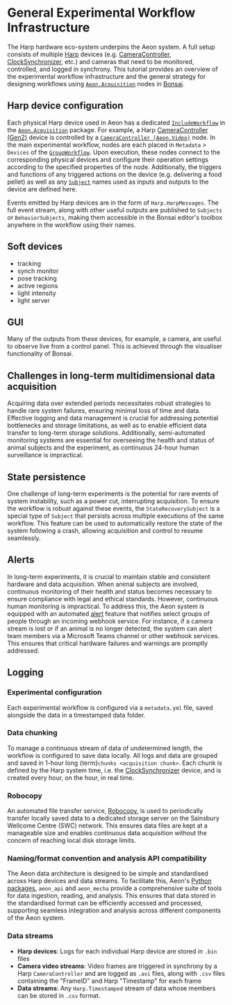 # General Experimental Workflow Infrastructure
The Harp hardware eco-system underpins the Aeon system. 
A full setup consists of multiple [Harp](https://www.cf-hw.org/harp) devices (e.g. [CameraController](https://github.com/harp-tech/device.cameracontrollergen2), [ClockSynchronizer](https://github.com/harp-tech/device.clocksynchronizer), etc.) and cameras that need to be monitored, controlled, and logged in synchrony. 
This tutorial provides an overview of the experimental workflow infrastructure and the general strategy for designing workflows using [`Aeon.Acquisition`](target-acquisition-modules) nodes in [Bonsai](https://bonsai-rx.org/).

## Harp device configuration
Each physical Harp device used in Aeon has a dedicated [`IncludeWorkflow`](https://bonsai-rx.org/docs/api/Bonsai.Expressions.IncludeWorkflowBuilder.html) in the [`Aeon.Acquisition`](target-acquisition-modules) package. 
For example, a Harp [CameraController (Gen2)](https://github.com/harp-tech/device.cameracontrollergen2) device is controlled by a [`CameraController (Aeon.Video)`](target-node-cameracontroller) node.
In the main experimental workflow, nodes are each placed in `Metadata` > `Devices` of the [`GroupWorkflow`](https://bonsai-rx.org/docs/api/Bonsai.Expressions.GroupWorkflowBuilder.html). 
Upon execution, these nodes connect to the corresponding physical devices and configure their operation settings according to the specified properties of the node.
Additionally, the triggers and functions of any triggered actions on the device (e.g. delivering a food pellet) as well as any [`Subject`](https://bonsai-rx.org/docs/articles/subjects.html) names used as inputs and outputs to the device are defined here.

Events emitted by Harp devices are in the form of `Harp.HarpMessages`. 
The full event stream, along with other useful outputs are published to `Subjects` or `BehaviorSubjects`, making them accessible in the Bonsai editor's toolbox anywhere in the workflow using their names.

## Soft devices
- tracking
- synch monitor
- pose tracking
- active regions
- light intensity
- light server

## GUI
Many of the outputs from these devices, for example, a camera, are useful to observe live from a control panel. 
This is achieved through the visualiser functionality of Bonsai.

## Challenges in long-term multidimensional data acquisition
Acquiring data over extended periods necessitates robust strategies to handle rare system failures, ensuring minimal loss of time and data. 
Effective logging and data management is crucial for addressing potential bottlenecks and storage limitations, as well as to enable efficient data transfer to long-term storage solutions. 
Additionally, semi-automated monitoring systems are essential for overseeing the health and status of animal subjects and the experiment, as continuous 24-hour human surveillance is impractical.

## State persistence
One challenge of long-term experiments is the potential for rare events of system instability, such as a power cut, interrupting acquisition. 
To ensure the workflow is robust against these events, the `StateRecoverySubject` is a special type of `Subject` that persists across multiple executions of the same workflow. 
This feature can be used to automatically restore the state of the system following a crash, allowing acquisition and control to resume seamlessly.

## Alerts
In long-term experiments, it is crucial to maintain stable and consistent hardware and data acquisition. 
When animal subjects are involved, continuous monitoring of their health and status becomes necessary to ensure compliance with legal and ethical standards.
However, continuous human monitoring is impractical. 
To address this, the Aeon system is equipped with an automated [alert](target-module-alerts) feature that notifies select groups of people through an incoming webhook service. 
For instance, if a camera stream is lost or if an animal is no longer detected, the system can alert team members via a Microsoft Teams channel or other webhook services. 
This ensures that critical hardware failures and warnings are promptly addressed.

## Logging
### Experimental configuration 
<!-- need more details on the metadata file content -->
Each experimental workflow is configured via a `metadata.yml` file, saved alongside the data in a timestamped data folder.

### Data chunking
To manage a continuous stream of data of undetermined length, the workflow is configured to save data locally. 
All logs and data are grouped and saved in 1-hour long {term}`chunks <acquisition chunk>`. 
Each chunk is defined by the Harp system time, i.e. the [ClockSynchronizer](https://github.com/harp-tech/device.clocksynchronizer) device, and is created every hour, on the hour, in real time.

### Robocopy
An automated file transfer service, [Robocopy](https://learn.microsoft.com/en-us/windows-server/administration/windows-commands/robocopy), is used to periodically transfer locally saved data to a dedicated storage server on the Sainsbury Wellcome Centre (SWC) network. 
This ensures data files are kept at a manageable size and enables continuous data acquisition without the concern of reaching local disk storage limits.

### Naming/format convention and analysis API compatibility
The Aeon data architecture is designed to be simple and standardised across Harp devices and data streams. 
To facilitate this, Aeon's [Python packages](target-repositories), `aeon_api` and `aeon_mecha` provide a comprehensive suite of tools for data ingestion, reading, and analysis. 
This ensures that data stored in the standardised format can be efficiently accessed and processed, supporting seamless integration and analysis across different components of the Aeon system.

### Data streams
- **Harp devices**: Logs for each individual Harp device are stored in `.bin` files
- **Camera video streams**: Video frames are triggered in synchrony by a Harp `CameraController` and are logged as `.avi` files, along with `.csv` files containing the "FrameID" and Harp "Timestamp" for each frame
- **Data streams**: Any `Harp.Timestamped` stream of data whose members can be stored in `.csv` format.